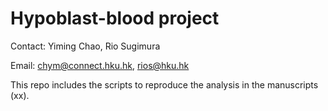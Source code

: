 # Hypoblast-blood project

Contact: Yiming Chao, Rio Sugimura

Email: chym@connect.hku.hk, rios@hku.hk

This repo includes the scripts to reproduce the analysis in the manuscripts (xx). 
